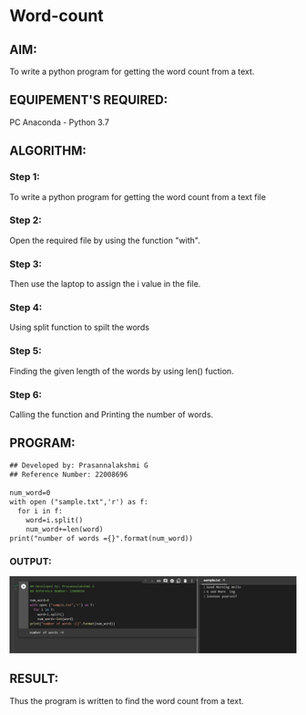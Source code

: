 # Word-count
## AIM:
To write a python program for getting the word count from a text.

## EQUIPEMENT'S REQUIRED: 
PC
Anaconda - Python 3.7

## ALGORITHM: 
### Step 1:
To write a python program for getting the word count from a text file

### Step 2:
Open the required file by using the function "with".

### Step 3:
Then use the laptop to assign the i value in the file.

### Step 4:
Using split function to spilt the words

### Step 5:
Finding the given length of the words by using len() fuction.

### Step 6:
Calling the function and Printing the number of words.

## PROGRAM:
```
## Developed by: Prasannalakshmi G
## Reference Number: 22008696

num_word=0
with open ("sample.txt",'r') as f:
  for i in f:
    word=i.split()
    num_word+=len(word)
print("number of words ={}".format(num_word))

```

### OUTPUT:
![OUTPUT](./images/outputtt.png)

## RESULT:
Thus the program is written to find the word count from a text.
